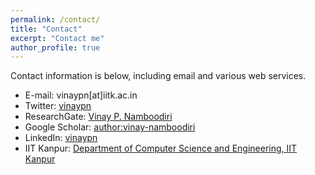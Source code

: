 ```yaml
---
permalink: /contact/
title: "Contact"
excerpt: "Contact me"
author_profile: true
---
```

Contact information is below, including email and various web services.

* E-mail: vinaypn[at]iitk.ac.in
* Twitter: [vinaypn](http://twitter.com/vinaypn)
* ResearchGate: [Vinay P. Namboodiri](https://www.researchgate.net/profile/Vinay_Namboodiri)
* Google Scholar: [author:vinay-namboodiri](https://scholar.google.co.in/citations?user=JyHi9OoAAAAJ&hl=en)
* LinkedIn: [vinaypn](http://www.linkedin.com/in/vinaypn)
* IIT Kanpur: [Department of Computer Science and Engineering, IIT Kanpur](https://cse.iitk.ac.in/users/vinaypn)
